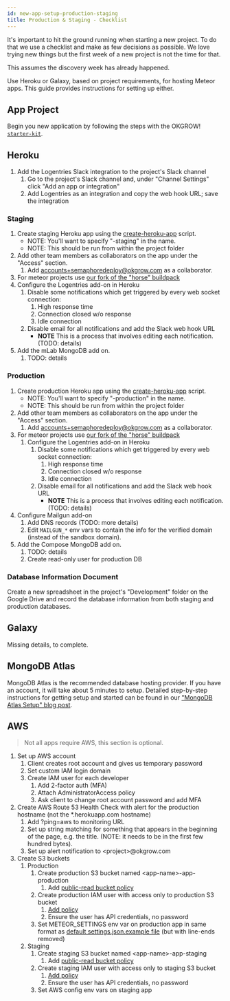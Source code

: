 ```yaml
---
id: new-app-setup-production-staging
title: Production & Staging - Checklist
---
```


It's important to hit the ground running when starting a new project. To do that we use a checklist and make as few decisions as possible. We love trying new things but the first week of a new project is not the time for that.

This assumes the discovery week has already happened.

Use Heroku or Galaxy, based on project requirements, for hosting Meteor apps. This guide provides instructions for setting up either.

## App Project

Begin you new application by following the steps with the OKGROW! [`starter-kit`](https://github.com/okgrow/starter-kit).

## Heroku

1. Add the Logentries Slack integration to the project's Slack channel
   1. Go to the project's Slack channel and, under "Channel Settings" click "Add an app or integration"
   1. Add Logentries as an integration and copy the web hook URL; save the integration

### Staging

1. Create staging Heroku app using the [create-heroku-app](https://github.com/okgrow/guides/tree/master/scripts/create-heroku-app) script.
   * NOTE: You'll want to specify "-staging" in the name.
   * NOTE: This should be run from within the project folder
1. Add other team members as collaborators on the app under the "Access" section.
   1. Add accounts+semaphoredeploy@okgrow.com as a collaborator.
1. For meteor projects use [our fork of the "horse" buildpack](https://github.com/okgrow/meteor-buildpack-horse.git)
1. Configure the Logentries add-on in Heroku
   1. Disable some notifications which get triggered by every web socket connection:
      1. High response time
      1. Connection closed w/o response
      1. Idle connection
   1. Disable email for all notifications and add the Slack web hook URL
      * **NOTE** This is a process that involves editing each notification. (TODO: details)
1. Add the mLab MongoDB add on.
   1. TODO: details

### Production

1. Create production Heroku app using the [create-heroku-app](https://github.com/okgrow/guides/tree/master/scripts/create-heroku-app) script.
   * NOTE: You'll want to specify "-production" in the name.
   * NOTE: This should be run from within the project folder
1. Add other team members as collaborators on the app under the "Access" section.
   1. Add accounts+semaphoredeploy@okgrow.com as a collaborator.
1. For meteor projects use [our fork of the "horse" buildpack](https://github.com/okgrow/meteor-buildpack-horse.git)
   1. Configure the Logentries add-on in Heroku
      1. Disable some notifications which get triggered by every web socket connection:
         1. High response time
         1. Connection closed w/o response
         1. Idle connection
      1. Disable email for all notifications and add the Slack web hook URL
         * **NOTE** This is a process that involves editing each notification. (TODO: details)
1. Configure Mailgun add-on
   1. Add DNS records (TODO: more details)
   1. Edit `MAILGUN_*` env vars to contain the info for the verified domain (instead of the sandbox domain).
1. Add the Compose MongoDB add on.
   1. TODO: details
   1. Create read-only user for production DB

### Database Information Document

Create a new spreadsheet in the project's "Development" folder on the Google Drive and record the database information from both staging and production databases.

## Galaxy

Missing details, to complete.

## MongoDB Atlas

MongoDB Atlas is the recommended database hosting provider. If you have an account, it will take about 5 minutes to setup. Detailed step-by-step instructions for getting setup and started can be found in our ["MongoDB Atlas Setup" blog post](https://www.okgrow.com/posts/mongodb-atlas-setup).

## AWS

> Not all apps require AWS, this section is optional.

1. Set up AWS account
   1. Client creates root account and gives us temporary password
   1. Set custom IAM login domain
   1. Create IAM user for each developer
      1. Add 2-factor auth (MFA)
      1. Attach AdministratorAccess policy
      1. Ask client to change root account password and add MFA
1. Create AWS Route 53 Health Check with alert for the production hostname (not the \*.herokuapp.com hostname)
   1. Add ?ping=aws to monitoring URL
   1. Set up string matching for something that appears in the beginning of the page, e.g. the title. (NOTE: it needs to be in the first few hundred bytes).
   1. Set up alert notification to &lt;project&gt;@okgrow.com
1. Create S3 buckets
   1. Production
      1. Create production S3 bucket named &lt;app-name&gt;-app-production
         1. Add [public-read bucket policy](s3-bucket-public-read-policy.json)
      1. Create production IAM user with access only to production S3 bucket
         1. [Add policy](app-iam-user-policy.json)
         1. Ensure the user has API credentials, no password
      1. Set METEOR_SETTINGS env var on production app in same format as [default settings.json.example file](https://drive.google.com/open?id=0B4JoTt-NyIq5WUtWOFlkSDlXT2s) (but with line-ends removed)
   1. Staging
      1. Create staging S3 bucket named &lt;app-name&gt;-app-staging
         1. Add [public-read bucket policy](s3-bucket-public-read-policy.json)
      1. Create staging IAM user with access only to staging S3 bucket
         1. [Add policy](app-iam-user-policy.json)
         1. Ensure the user has API credentials, no password
      1. Set AWS config env vars on staging app

